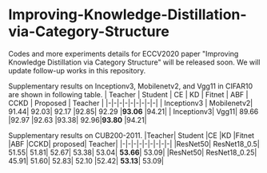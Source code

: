 # Improving-Knowledge-Distillation-via-Category-Structure
Codes and more experiments details for ECCV2020 paper "Improving Knowledge Distillation via Category Structure" will be released soon. We will update follow-up works in this repository.

Supplementary results on Inceptionv3, Mobilenetv2, and Vgg11 in CIFAR10 are shown in following table.
| Teacher |	Student |	CE |	KD |	Fitnet |	ABF |	CCKD |	Proposed |	Teacher |
|-|-|-|-|-|-|-|-|-|
| Inceptionv3 |	Mobilenetv2|	91.44|	92.03|	92.17	|92.85|	92.29	|**93.06**	|94.21|
| Inceptionv3|	Vgg11|	89.66	|92.97	|92.63	|93.38|	92.96|**93.80**	|94.21|


Supplementary results on CUB200-2011.
|Teacher|	Student	|CE	|KD	|Fitnet	|ABF	|CCKD|	proposed|	Teacher|
|-|-|-|-|-|-|-|-|-|
|ResNet50|	ResNet18_0.5|	51.55|	51.81|	52.67|	53.38|	53.04|	**53.66**|	53.09|
|ResNet50|	ResNet18_0.25|	45.91|	51.60|	52.83|	52.10	|52.42|	**53.13**|	53.09|
